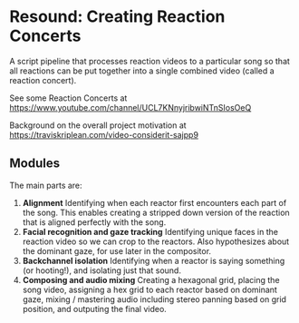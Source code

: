 # Resound: Creating Reaction Concerts
A script pipeline that processes reaction videos to a particular song so that all reactions can be put together into a single combined video (called a reaction concert).

See some Reaction Concerts at https://www.youtube.com/channel/UCL7KNnyjribwiNTnSIosOeQ

Background on the overall project motivation at https://traviskriplean.com/video-considerit-sajpp9

## Modules
The main parts are:

1) **Alignment** Identifying when each reactor first encounters each part of the song. This enables creating a stripped down version of the reaction that is aligned perfectly with the song.
2) **Facial recognition and gaze tracking** Identifying unique faces in the reaction video so we can crop to the reactors. Also hypothesizes about the dominant gaze, for use later in the compositor.
3) **Backchannel isolation** Identifying when a reactor is saying something (or hooting!), and isolating just that sound.
4) **Composing and audio mixing** Creating a hexagonal grid, placing the song video, assigning a hex grid to each reactor based on dominant gaze, mixing / mastering audio including stereo panning based on grid position, and outputing the final video.

